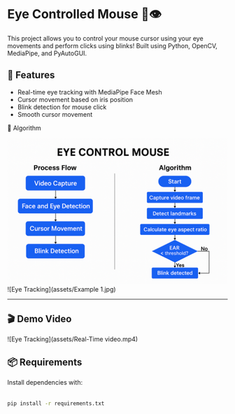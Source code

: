 # Eye Controlled Mouse 🎯👁️

This project allows you to control your mouse cursor using your eye movements and perform clicks using blinks! Built using Python, OpenCV, MediaPipe, and PyAutoGUI.

## 🔧 Features

- Real-time eye tracking with MediaPipe Face Mesh
- Cursor movement based on iris position
- Blink detection for mouse click
- Smooth cursor movement

📸 Algorithm

![Eye Tracking](assets/Algorithm.png)
![Eye Tracking](assets/Example 1.jpg)

---

## 🎬 Demo Video

![Eye Tracking](assets/Real-Time video.mp4)

## 📦 Requirements

Install dependencies with:

```bash

pip install -r requirements.txt

```
